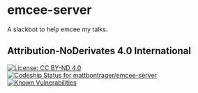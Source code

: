 # emcee-server
A slackbot to help emcee my talks.

## Attribution-NoDerivates 4.0 International
[![License: CC BY-ND 4.0](https://img.shields.io/badge/License-CC%20BY--ND%204.0-lightgrey.svg)](https://creativecommons.org/licenses/by-nd/4.0/)
[ ![Codeship Status for mattbontrager/emcee-server](https://app.codeship.com/projects/c65b4db0-fa43-0135-3db0-4abe5219f2b0/status?branch=master)](https://app.codeship.com/projects/278777)
[![Known Vulnerabilities](https://snyk.io/test/github/mattbontrager/emcee-server/badge.svg)](https://snyk.io/test/github/mattbontrager/emcee-server)
